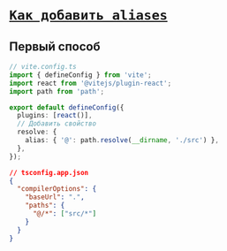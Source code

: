 # [`Как добавить aliases`](./index.md)

## Первый способ

```ts
// vite.config.ts
import { defineConfig } from 'vite';
import react from '@vitejs/plugin-react';
import path from 'path';

export default defineConfig({
  plugins: [react()],
  // Добавить свойство
  resolve: {
    alias: { '@': path.resolve(__dirname, './src') },
  },
});
```

```json
// tsconfig.app.json
{
  "compilerOptions": {
    "baseUrl": ".",
    "paths": {
      "@/*": ["src/*"]
    }
  }
}
```
